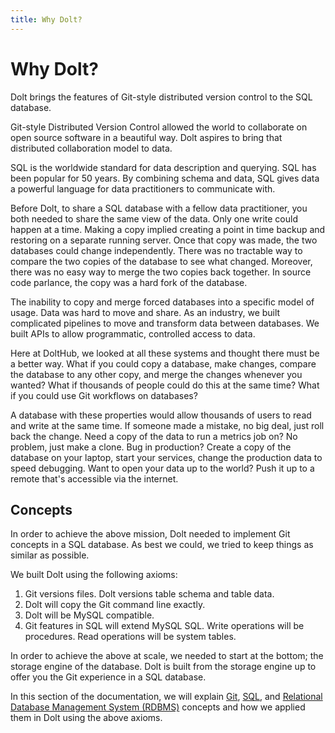 ```yaml
---
title: Why Dolt?
---
```


# Why Dolt?

Dolt brings the features of Git-style distributed version control to the SQL database.

Git-style Distributed Version Control allowed the world to collaborate on open source software in a beautiful way. Dolt aspires to bring that distributed collaboration model to data.

SQL is the worldwide standard for data description and querying. SQL has been popular for 50 years. By combining schema and data, SQL gives data a powerful language for data practitioners to communicate with. 

Before Dolt, to share a SQL database with a fellow data practitioner, you both needed to share the same view of the data. Only one write could happen at a time. Making a copy implied creating a point in time backup and restoring on a separate running server. Once that copy was made, the two databases could change independently. There was no tractable way to compare the two copies of the database to see what changed. Moreover, there was no easy way to merge the two copies back together. In source code parlance, the copy was a hard fork of the database.

The inability to copy and merge forced databases into a specific model of usage. Data was hard to move and share. As an industry, we built complicated pipelines to move and transform data between databases. We built APIs to allow programmatic, controlled access to data. 

Here at DoltHub, we looked at all these systems and thought there must be a better way. What if you could copy a database, make changes, compare the database to any other copy, and merge the changes whenever you wanted? What if thousands of people could do this at the same time? What if you could use Git workflows on databases? 

A database with these properties would allow thousands of users to read and write at the same time. If someone made a mistake, no big deal, just roll back the change. Need a copy of the data to run a metrics job on? No problem, just make a clone. Bug in production? Create a copy of the database on your laptop, start your services, change the production data to speed debugging. Want to open your data up to the world? Push it up to a remote that's accessible via the internet.

## Concepts

In order to achieve the above mission, Dolt needed to implement Git concepts in a SQL database. As best we could, we tried to keep things as similar as possible.

We built Dolt using the following axioms:

1. Git versions files. Dolt versions table schema and table data.
2. Dolt will copy the Git command line exactly.
3. Dolt will be MySQL compatible.
4. Git features in SQL will extend MySQL SQL. Write operations will be procedures. Read operations will be system tables.

In order to achieve the above at scale, we needed to start at the bottom; the storage engine of the database. Dolt is built from the storage engine up to offer you the Git experience in a SQL database.  

In this section of the documentation, we will explain [Git](./git/README.md), [SQL](./sql/README.md), and [Relational Database Management System (RDBMS)](./rdbms/README.md) concepts and how we applied them in Dolt using the above axioms.
